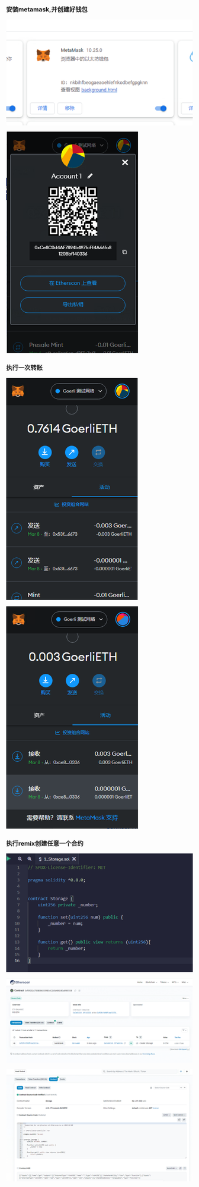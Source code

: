 ### 安装metamask,并创建好钱包

![](./img/1.png)





![](.\img\2.png)



### 执行一次转账

![](.\img\3.png)



![](.\img\4.png)

### 执行remix创建任意一个合约

![](.\img\5.png)



![](.\img\6.png)





![](.\img\7.png)